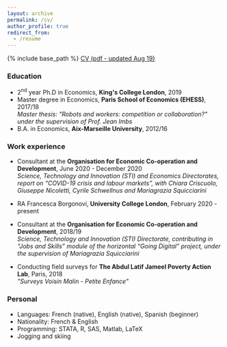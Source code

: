 ```yaml
---
layout: archive
permalink: /cv/
author_profile: true
redirect_from:
  - /resume
---
```


{% include base_path %}
[CV (pdf - updated Aug 19)](http://elodieandrieu.github.io/files/CV_Andrieu_nobac_nopicture.pdf)

### Education
* 2<sup>nd</sup> year Ph.D in Economics, **King's College London**, 2019
* Master degree in Economics, **Paris School of Economics (EHESS)**, 2017/18  
*Master thesis: "Robots and workers: competition or collaboration?" under the supervision of Prof. Jean Imbs*
* B.A. in Economics, **Aix-Marseille University**, 2012/16


### Work experience
* Consultant at the **Organisation for Economic Co-operation and Development**, June 2020 - December 2020  
*Science, Technology and Innovation (STI) and Economics Directorates, report on “COVID-19 crisis and labour markets”, with Chiara Criscuolo, Giuseppe Nicoletti, Cyrile Schwellnus and Mariagrazia Squicciarini*

* RA Francesca Borgonovi, **University College London**, February 2020 - present

* Consultant at the **Organisation for Economic Co-operation and Development**, 2018/19  
*Science, Technology and Innovation (STI) Directorate, contributing in “Jobs and Skills” module of the horizontal “Going Digital” project, under the supervision of Mariagrazia Squicciarini*

* Conducting field surveys for **The Abdul Latif Jameel Poverty Action Lab**, Paris, 2018  
*"Surveys Voisin Malin - Petite Enfance"*

### Personal
* Languages: French (native), English (native), Spanish (beginner)
* Nationality: French & English
* Programming: STATA, R, SAS, Matlab, LaTeX
* Jogging and skiing


